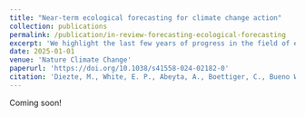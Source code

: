 ```yaml
---
title: "Near-term ecological forecasting for climate change action"
collection: publications
permalink: /publication/in-review-forecasting-ecological-forecasting
excerpt: 'We highlight the last few years of progress in the field of ecological forecasting and provide recommendations for future research directions.'
date: 2025-01-01
venue: 'Nature Climate Change'
paperurl: 'https://doi.org/10.1038/s41558-024-02182-0'
citation: 'Diezte, M., White, E. P., Abeyta, A., Boettiger, C., Bueno Watts, N., Carey, C. C., Chaplin-Kramer, R., Emanuel, R. E., Ernest, S. K. M., Figueiredo, R., Gerst, M. D., Johnson, J. R., Kenney, M. A., McLachlan, J. S., Paschalidis, I. C., Peters, J. A., Rollinson, C. R., Simonis, J., Sullivan-Wiley, K., Thomas, R. Q., Wardle, M., <b>Willson, A. M.,</b> Zwart, J. (<i>in review</i>). &quot;Forecasting the field of ecological forecasting.&quot; <i>Nat. Clim. Change.</i>'
---
```


Coming soon!